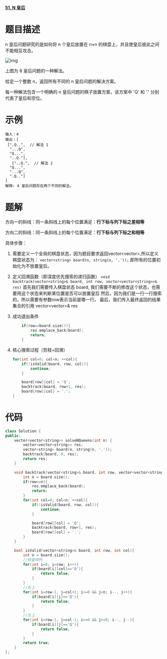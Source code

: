 ####  [51. N 皇后](https://leetcode-cn.com/problems/n-queens/)

# 题目描述

n 皇后问题研究的是如何将 n 个皇后放置在 n×n 的棋盘上，并且使皇后彼此之间不能相互攻击。

![img](https://assets.leetcode-cn.com/aliyun-lc-upload/uploads/2018/10/12/8-queens.png)

上图为 8 皇后问题的一种解法。

给定一个整数 n，返回所有不同的 n 皇后问题的解决方案。

每一种解法包含一个明确的 n 皇后问题的棋子放置方案，该方案中 'Q' 和 '.' 分别代表了皇后和空位。

# 示例

```
输入：4
输出：[
 [".Q..",  // 解法 1
  "...Q",
  "Q...",
  "..Q."],
   ["..Q.",  // 解法 2
  "Q...",
  "...Q",
  ".Q.."]
]
解释: 4 皇后问题存在两个不同的解法。
```

# 题解

方向一的斜线：同一条斜线上的每个位置满足：**行下标与列下标之差相等**

方向二的斜线：同一条斜线上的每个位置满足：**行下标与列下标之和相等**

具体步骤：

1. 需要定义一个全局的棋盘状态，因为题目要求返回vector<vector<string>>,所以定义棋盘状态为：
   `vector<string> board(n, string(n, '.'));`
   即所有的位置初始化为不放置皇后。

2. 定义回溯函数（即深度优先搜索的递归函数）
   `void backtrack(vector<string>& board, int row, vector<vector<string>>& res)`
   首先我们需要传入棋盘状态 board, 我们需要不断的修改这个状态，也需要用这个状态来判断某位置是否可以放置皇后
   然后，因为我们是一行一行搜索的，所以需要有参数row表示当前是哪一行。
   最后，我们传入最终返回的结果集合的引用 vector<vector<string>>& res

3. 成功退出条件

   ```c++
       if(row==board.size()){
           res.emplace_back(board);
           return;
       }
   
   ```

4. 核心搜索过程（剪枝+回溯）

   ```c++
   for(int col=0; col<n; ++col){
       if(!isValid(board, row, col)){
           continue;
       }
   
       board[row][col] = 'Q';
       backtrack(board, row+1, res);
       board[row][col] = '.';
   }
   ```

   

# 代码



```c++
class Solution {
public:
    vector<vector<string>> solveNQueens(int n) {
        vector<vector<string>> res; 
        vector<string> board(n, string(n, '.'));
        backtrack(board, 0, res);
        return res;
    }

    void backtrack(vector<string>& board, int row, vector<vector<string>>& res){
        int n = board.size();
        if(row==n){
            res.emplace_back(board);
            return;
        }
        for(int col=0; col<n; ++col){
            if(!isValid(board, row, col)){
                continue;
            }

            board[row][col] = 'Q';
            backtrack(board, row+1, res);
            board[row][col] = '.';
        }
    }

    bool isValid(vector<string>& board, int row, int col){
        int n = board.size();
        //检查同列
        for(int i=0; i<row; i++){
            if(board[i][col]=='Q'){
                return false;
            }
        }
        //右上
        for(int i=row-1, j=col+1; i>=0 && j<n; i--, j++){
            if(board[i][j]=='Q'){
                return false;
            }
        }
        //左上
        for(int i=row-1, j=col-1; i>=0 && j>=0; i--, j--){
            if(board[i][j]=='Q'){
                return false;
            }
        }
        return true;
    }
};
```



